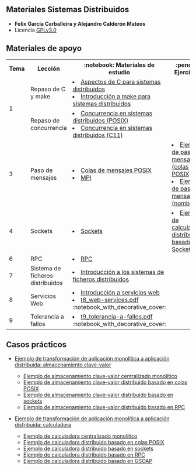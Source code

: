 
## Materiales Sistemas Distribuidos
+ **Felix García Carballeira y Alejandro Calderón Mateos**
+ Licencia [GPLv3.0](https://github.com/acaldero/uc3m_sd/blob/main/LICENSE)


## Materiales de apoyo

 <html>
 <small>
 <table>
  <tr><th>Tema</th><th>Lección</th><th>:notebook: Materiales de estudio</th><th>:pencil2: Ejercicios</th></tr>
  <tr>
      <td rowspan="2">1</td>
      <td>Repaso de C y make</td>
      <td>
        <li> <a href="https://github.com/acaldero/uc3m_sd/blob/main/transparencias/ssdd_c.md">Aspectos de C para sistemas distribuidos</a></li>
        <li> <a href="https://github.com/acaldero/uc3m_sd/blob/main/transparencias/ssdd_make.md">Introducción a make para sistemas distribuidos</a></li>
      </td>
      <td>&nbsp;</td>
  </tr>
  <tr>
      <td>Repaso de concurrencia</td>
      <td>
        <li> <a href="https://github.com/acaldero/uc3m_sd/blob/main/transparencias/ssdd_threads_posix.md">Concurrencia en sistemas distribuidos (POSIX)</a></li>
        <li> <a href="https://github.com/acaldero/uc3m_sd/blob/main/transparencias/ssdd_threads_c.md">Concurrencia en sistemas distribuidos (C11)</a></li>
      </td>
      <td>&nbsp;</td>
  </tr>
  <tr>
      <td rowspan="1">3</td>
      <td>Paso de mensajes</td>
      <td>
        <li> <a href="https://github.com/acaldero/uc3m_sd/blob/main/transparencias/ssdd_pq.md">Colas de mensajes POSIX</a></li>
        <li> <a href="https://github.com/acaldero/uc3m_sd/blob/main/transparencias/ssdd_mpi.md">MPI</a></li>
      </td>
      <td>
        <li> <a href="https://github.com/acaldero/uc3m_sd/blob/main/transparencias/ejercicio_pasomensajes_vector.md">Ejercicio de paso de mensajes (colas POSIX)</a>
        <li> <a href="https://github.com/acaldero/uc3m_sd/blob/main/transparencias/ejercicio_pasomensajes_upgraded.md">Ejercicio de paso de mensajes (nombrado)</a></li>
      </td>
  </tr>
  <tr>
      <td rowspan="1">4</td>
      <td>Sockets</td>
      <td>
        <li> <a href="https://github.com/acaldero/uc3m_sd/blob/main/transparencias/ssdd_sockets.md">Sockets</a></li>
      </td>
      <td>
        <li> <a href="https://github.com/acaldero/uc3m_sd/blob/main/transparencias/ejercicio_sockets_calculadora.md">Ejercicio de calculadora distribuida basada en Sockets</a>
      </td>
  </tr>
  <tr>
      <td rowspan="1">6</td>
      <td>RPC</td>
      <td>
        <li> <a href="https://github.com/acaldero/uc3m_sd/blob/main/transparencias/ssdd_rpc.md">RPC</a></li>
      </td>
      <td>&nbsp;</td>
  </tr>
  <tr><td>7</td>
      <td>Sistema de ficheros distribuidos</td>
      <td>
        <li> <a href="https://github.com/acaldero/uc3m_sd/blob/main/transparencias/ssdd_sfd.md">Introducción a los sistemas de ficheros distribuidos</a></li>
      </td>
      <td>&nbsp;</td>
  </tr>
  <tr><td>8</td>
      <td>Servicios Web</td>
      <td>
        <li> <a href="https://github.com/acaldero/uc3m_sd/blob/main/transparencias/ssdd_web-services.md">Introducción a servicios web</a></li>
        <li> <a href="https://github.com/acaldero/uc3m_sd/blob/main/transparencias/t8_web-services.pdf">t8_web-services.pdf</a> :notebook_with_decorative_cover:</li>
      </td>
      <td>&nbsp;</td>
  </tr>
  <tr><td>9</td>
      <td>Tolerancia a fallos</td>
      <td>
        <li> <a href="https://github.com/acaldero/uc3m_sd/blob/main/transparencias/t9_tolerancia-a-fallos.pdf">t9_tolerancia-a-fallos.pdf</a> :notebook_with_decorative_cover:</li>
      </td>
      <td>&nbsp;</td>
  </tr>
 </table>
 </small>
</html>


## Casos prácticos

  * [Ejemplo de transformación de aplicación monolítica a aplicación distribuida: almacenamiento clave-valor](/casos-practicos/kv_centralizado_a_distribuido.md)
    * [Ejemplo de almacenamiento clave-valor centralizado monolítico](/casos-practicos/kv-centralizado-monolitico#readme)
    * [Ejemplo de almacenamiento clave-valor distribuido basado en colas POSIX](/casos-practicos/kv-distribuido-mqueue#readme)
    * [Ejemplo de almacenamiento clave-valor distribuido basado en sockets](/casos-practicos/kv-distribuido-sockets#readme)
    * [Ejemplo de almacenamiento clave-valor distribuido basado en RPC](/casos-practicos/kv-distribuido-rpc#readme)

  * [Ejemplo de transformación de aplicación monolítica a aplicación distribuida: calculadora](/casos-practicos/cal_centralizado_a_distribuido.md)
    * [Ejemplo de calculadora centralizado monolítico](/casos-practicos/cal-centralizado-monolitico#readme)
    * [Ejemplo de calculadora distribuido basado en colas POSIX](/casos-practicos/cal-distribuido-mqueue#readme)
    * [Ejemplo de calculadora distribuido basado en sockets](/casos-practicos/cal-distribuido-sockets#readme)
    * [Ejemplo de calculadora distribuido basado en RPC](/casos-practicos/cal-distribuido-rpc#readme)
    * [Ejemplo de calculadora distribuido basado en GSOAP](/casos-practicos/cal-distribuido-gsoap-standalone#readme)

